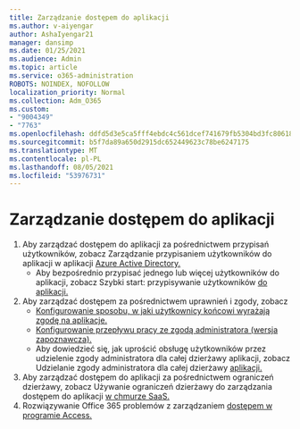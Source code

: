 ```yaml
---
title: Zarządzanie dostępem do aplikacji
ms.author: v-aiyengar
author: AshaIyengar21
manager: dansimp
ms.date: 01/25/2021
ms.audience: Admin
ms.topic: article
ms.service: o365-administration
ROBOTS: NOINDEX, NOFOLLOW
localization_priority: Normal
ms.collection: Adm_O365
ms.custom:
- "9004349"
- "7763"
ms.openlocfilehash: ddfd5d3e5ca5fff4ebdc4c561dcef741679fb5304bd3fc80618016dc90a0d19f
ms.sourcegitcommit: b5f7da89a650d2915dc652449623c78be6247175
ms.translationtype: MT
ms.contentlocale: pl-PL
ms.lasthandoff: 08/05/2021
ms.locfileid: "53976731"
---
```

# <a name="manage-application-access"></a>Zarządzanie dostępem do aplikacji

1. Aby zarządzać dostępem do aplikacji za pośrednictwem przypisań użytkowników, zobacz Zarządzanie przypisaniem użytkowników do aplikacji w aplikacji [Azure Active Directory.](https://docs.microsoft.com/azure/active-directory/manage-apps/assign-user-or-group-access-portal)
    - Aby bezpośrednio przypisać jednego lub więcej użytkowników do aplikacji, zobacz Szybki start: przypisywanie użytkowników [do aplikacji.](https://docs.microsoft.com/azure/active-directory/manage-apps/assign-user-or-group-access-portal)
1. Aby zarządzać dostępem za pośrednictwem uprawnień i zgody, zobacz
    - [Konfigurowanie sposobu, w jaki użytkownicy końcowi wyrażają zgodę na aplikacje.](https://docs.microsoft.com/azure/active-directory/manage-apps/configure-user-consent?tabs=azure-portal) 
    - [Konfigurowanie przepływu pracy ze zgodą administratora (wersja zapoznawcza).](https://docs.microsoft.com/azure/active-directory/manage-apps/configure-admin-consent-workflow) 
    - Aby dowiedzieć się, jak uprościć obsługę użytkowników przez udzielenie zgody administratora dla całej dzierżawy aplikacji, zobacz Udzielanie zgody administratora dla całej dzierżawy [aplikacji.](https://docs.microsoft.com/azure/active-directory/manage-apps/grant-admin-consent) 
1. Aby zarządzać dostępem do aplikacji za pośrednictwem ograniczeń dzierżawy, zobacz Używanie ograniczeń dzierżawy do zarządzania dostępem do aplikacji [w chmurze SaaS.](https://docs.microsoft.com/azure/active-directory/manage-apps/tenant-restrictions) 
1. Rozwiązywanie Office 365 problemów z zarządzaniem [dostępem w programie Access.](https://docs.microsoft.com/office365/troubleshoot/access-management/cannot-add-guest-users-in-m365-admin-center)
